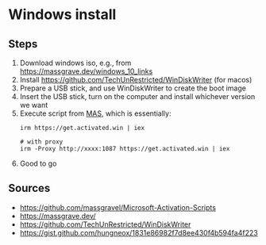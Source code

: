 # Windows install

## Steps

1. Download windows iso, e.g., from https://massgrave.dev/windows_10_links
2. Install https://github.com/TechUnRestricted/WinDiskWriter (for macos)
3. Prepare a USB stick, and use WinDiskWriter to create the boot image
4. Insert the USB stick, turn on the computer and install whichever version we want
5. Execute script from [MAS](https://github.com/massgravel/Microsoft-Activation-Scripts), which is essentially:
    ```
    irm https://get.activated.win | iex

    # with proxy
    irm -Proxy http://xxxx:1087 https://get.activated.win | iex
    ```
6. Good to go

## Sources

- https://github.com/massgravel/Microsoft-Activation-Scripts
- https://massgrave.dev/
- https://github.com/TechUnRestricted/WinDiskWriter
- https://gist.github.com/hungneox/1831e86982f7d8ee430f4b594fa4f223